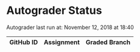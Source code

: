 # Autograder Status
Autograder last run at: November 12, 2018 at 18:40

| GitHub ID | Assignment | Graded Branch |
|-----------|------------|---------------|
